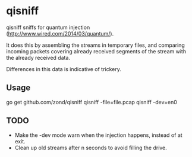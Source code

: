 # qisniff

qisniff sniffs for quantum injection (http://www.wired.com/2014/03/quantum/).

It does this by assembling the streams in temporary files, and comparing incoming packets covering already received
segments of the stream with the already received data.

Differences in this data is indicative of trickery.

## Usage

 go get github.com/zond/qisniff
 qisniff -file=file.pcap
 qisniff -dev=en0

## TODO

- Make the -dev mode warn when the injection happens, instead of at exit.
- Clean up old streams after n seconds to avoid filling the drive.
